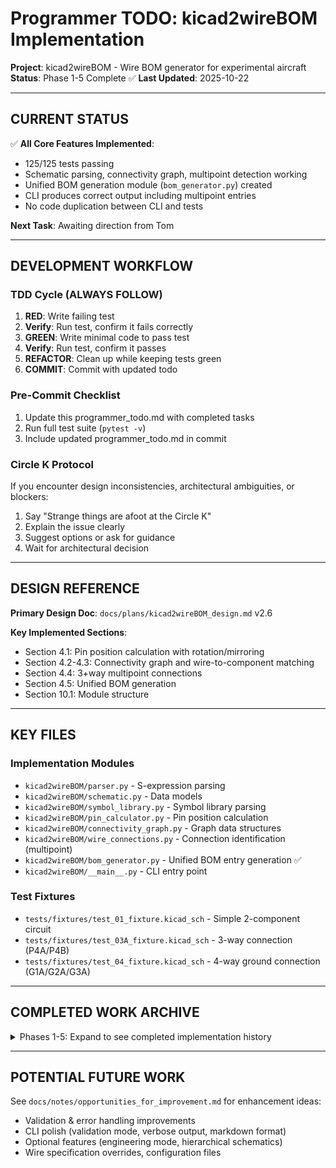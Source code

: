 # Programmer TODO: kicad2wireBOM Implementation

**Project**: kicad2wireBOM - Wire BOM generator for experimental aircraft
**Status**: Phase 1-5 Complete ✅
**Last Updated**: 2025-10-22

---

## CURRENT STATUS

✅ **All Core Features Implemented**:
- 125/125 tests passing
- Schematic parsing, connectivity graph, multipoint detection working
- Unified BOM generation module (`bom_generator.py`) created
- CLI produces correct output including multipoint entries
- No code duplication between CLI and tests

**Next Task**: Awaiting direction from Tom

---

## DEVELOPMENT WORKFLOW

### TDD Cycle (ALWAYS FOLLOW)
1. **RED**: Write failing test
2. **Verify**: Run test, confirm it fails correctly
3. **GREEN**: Write minimal code to pass test
4. **Verify**: Run test, confirm it passes
5. **REFACTOR**: Clean up while keeping tests green
6. **COMMIT**: Commit with updated todo

### Pre-Commit Checklist
1. Update this programmer_todo.md with completed tasks
2. Run full test suite (`pytest -v`)
3. Include updated programmer_todo.md in commit

### Circle K Protocol
If you encounter design inconsistencies, architectural ambiguities, or blockers:
1. Say "Strange things are afoot at the Circle K"
2. Explain the issue clearly
3. Suggest options or ask for guidance
4. Wait for architectural decision

---

## DESIGN REFERENCE

**Primary Design Doc**: `docs/plans/kicad2wireBOM_design.md` v2.6

**Key Implemented Sections**:
- Section 4.1: Pin position calculation with rotation/mirroring
- Section 4.2-4.3: Connectivity graph and wire-to-component matching
- Section 4.4: 3+way multipoint connections
- Section 4.5: Unified BOM generation
- Section 10.1: Module structure

---

## KEY FILES

### Implementation Modules
- `kicad2wireBOM/parser.py` - S-expression parsing
- `kicad2wireBOM/schematic.py` - Data models
- `kicad2wireBOM/symbol_library.py` - Symbol library parsing
- `kicad2wireBOM/pin_calculator.py` - Pin position calculation
- `kicad2wireBOM/connectivity_graph.py` - Graph data structures
- `kicad2wireBOM/wire_connections.py` - Connection identification (multipoint)
- `kicad2wireBOM/bom_generator.py` - Unified BOM entry generation ✅
- `kicad2wireBOM/__main__.py` - CLI entry point

### Test Fixtures
- `tests/fixtures/test_01_fixture.kicad_sch` - Simple 2-component circuit
- `tests/fixtures/test_03A_fixture.kicad_sch` - 3-way connection (P4A/P4B)
- `tests/fixtures/test_04_fixture.kicad_sch` - 4-way ground connection (G1A/G2A/G3A)

---

## COMPLETED WORK ARCHIVE

<details>
<summary>Phases 1-5: Expand to see completed implementation history</summary>

### Phase 5: Unified BOM Generation ✅ (2025-10-22)
- Created `kicad2wireBOM/bom_generator.py` with `generate_bom_entries()` function
- Added 3 unit tests in `tests/test_bom_generator.py`
- Refactored integration tests (eliminated ~80 lines of duplicated code)
- Updated CLI to use unified function (~50 lines removed)
- Verified multipoint entries in CSV output (P4A, P4B, G1A, G2A, G3A)
- **Result**: 125/125 tests passing

### Phase 4: 3+Way Multipoint Connections ✅ (2025-10-21)
- Task 1-7: Detect, validate, and generate BOM entries for N≥3 pin connections
- Implemented (N-1) labeling convention
- Common pin identification using segment-level analysis
- Integration tests with test_03A and test_04
- **Result**: 122/122 tests passing

### Phase 3: Bug Fixes ✅ (2025-10-20)
- Y-Axis Inversion: Fixed pin position calculation for KiCad coordinate system
- Connector Component Tracing: Two-pass algorithm for direct connections
- Wire Endpoint Tracing: Extended trace_to_component() for wire_endpoint nodes

### Phases 1-2: Foundation ✅
- S-expression parser using sexpdata library
- Schematic data models (WireSegment, Component, Junction)
- Symbol library parsing and pin position calculation
- Connectivity graph building
- Basic 2-point wire connection identification

</details>

---

## POTENTIAL FUTURE WORK

See `docs/notes/opportunities_for_improvement.md` for enhancement ideas:
- Validation & error handling improvements
- CLI polish (validation mode, verbose output, markdown format)
- Optional features (engineering mode, hierarchical schematics)
- Wire specification overrides, configuration files

